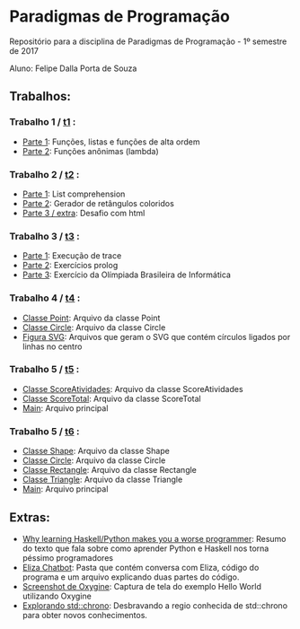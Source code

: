 # Paradigmas de Programação
Repositório para a disciplina de Paradigmas de Programação - 1º semestre de 2017

Aluno: Felipe Dalla Porta de Souza


## Trabalhos:
### Trabalho 1 / [t1](t1) :
 - [Parte 1](t1/t1parte1.py): Funções, listas e funções de alta ordem
 - [Parte 2](t1/t1parte2.py): Funções anônimas (lambda)
 
### Trabalho 2 / [t2](t2) :
 - [Parte 1](t2/t2parte1.py): List comprehension
 - [Parte 2](t2/t2parte2.py): Gerador de retângulos coloridos
 - [Parte 3 / extra](t2/t2parte3.py): Desafio com html
 
### Trabalho 3 / [t3](t3) :
 - [Parte 1](t3/t3parte1.md): Execução de trace
 - [Parte 2](t3/t3parte2.pl): Exercícios prolog
 - [Parte 3](t3/t3parte3.pl): Exercício da Olímpiada Brasileira de Informática
 
### Trabalho 4 / [t4](t4) :
 - [Classe Point](t4/point.cpp): Arquivo da classe Point
 - [Classe Circle](t4/circle.cpp): Arquivo da classe Circle
 - [Figura SVG](t4/SVG): Arquivos que geram o SVG que contém círculos ligados por linhas no centro 

### Trabalho 5 / [t5](t5) :
 - [Classe ScoreAtividades](t5/score_atividades.cpp): Arquivo da classe ScoreAtividades
 - [Classe ScoreTotal](t5/score_total.cpp): Arquivo da classe ScoreTotal
 - [Main](t5/main.cpp): Arquivo principal  

### Trabalho 5 / [t6](t6) :
 - [Classe Shape](t6/shape.cpp): Arquivo da classe Shape
 - [Classe Circle](t6/circle.cpp): Arquivo da classe Circle
 - [Classe Rectangle](t6/rectangle.cpp): Arquivo da classe Rectangle
 - [Classe Triangle](t6/triangle.cpp): Arquivo da classe Triangle
 - [Main](t6/main.cpp): Arquivo principal
 
## Extras:
 - [Why learning Haskell/Python makes you a worse programmer](extras/Pessimo_Programador.md): Resumo do texto que fala sobre como aprender Python e Haskell nos torna péssimo programadores
 - [Eliza Chatbot](extras/eliza): Pasta que contém conversa com Eliza, código do programa e um arquivo explicando duas partes
 do código.
 - [Screenshot de Oxygine](extras/helloworld.png): Captura de tela do exemplo Hello World utilizando Oxygine
 - [Explorando std::chrono](extras/terras_desconhecidas.md): Desbravando a regio conhecida de std::chrono para obter novos conhecimentos.
